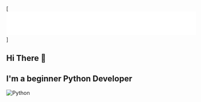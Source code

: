[![Header](name.svg)]

## Hi There 👋
## I'm a beginner Python Developer

![Python](https://shields.io/badge/-Python-yellow?style=for-the-badge&logo=python)
